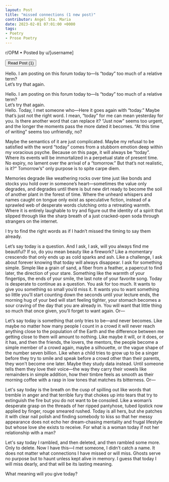 ```yaml
---
layout: Post
title: "missed connections (1 new post)"
contributor: Angel Sta. Maria
date: 2023-02-01 07:01:00 +0000
tags: 
- Poetry
- Prose Poetry
---
```

<p>r/OPM &#x2022; Posted by u/[username] <span id="missed-connections-date"></span></p>

<button id="begin" onclick="beginStory()" style="cursor: pointer">Read Post (1)</button>

<div id="output-text">
<p id="1P">
    <span id="1o">Hello. I am posting on this forum today to—Is “today” too much of a relative term?<br/></span>
    <span id="2o">Let’s try that again.<br></span>
</p>
</div> 

<div id="missed-connections-ref-text" class="hidden">
<p id="1ref">
    <span id="1">Hello. I am posting on this forum today to—Is “today” too much of a relative term?<br/></span>
    <span id="2">Let’s try that again.<br/></span>
    <span id="3">Hello. Today, I met someone who—Here it goes again with “today.” Maybe that’s just not the right word. I mean, “today” for me can mean yesterday for you. Is there another word that can replace it? “Just now” seems too urgent, and the longer the moments pass the more dated it becomes. “At this time of writing” seems too unfriendly, no?</span>
</p>

<p id="4">Maybe the semantics of it are just complicated. Maybe my refusal to be satisfied with the word “today” comes from a stubborn emotion deep within my voracious psyche. Because on this page, it will always be “today”. Where its events will be immortalized in a perpetual state of present time. No expiry, no lament over the arrival of a “tomorrow.” But that’s not realistic, is it?“ Tomorrow’s” only purpose is to spite carpe diem.</p>

<p id="5">Memories degrade like weathering rocks over time just like bonds and stocks you hold over in someone’s heart—sometimes the value only degrades, and degrades until there is but new dirt ready to become the soil of another plant in the forest of time. Where the unheard whispers and names caught on tongue only exist as speculative fiction, instead of a sprawled web of desperate words clutching onto a retreating warmth. Where it is entirely laughable to try and figure out the identity of a spirit that slipped through like the sharp breath of a just cracked-open soda through strangers on the internet.</p>

<p id="6">I try to find the right words as if I hadn’t missed the timing to say them already.</p>

<p id="7">Let’s say today is a question. And I ask, I ask, will you always find me beautiful? If so, do you mean beauty like a firework? Like a momentary crescendo that only ends up as cold sparks and ash. Like a challenge, I ask about forever knowing that today will always disappear. I ask for something simple. Simple like a grain of sand, a fiber from a feather, a papercut to find later, the direction of your stare. Something like the warmth of your fingertips, the ends of your smile, the last note of your favorite song. Today is desperate to continue as a question. You ask for too much. It wants to give you something so small you’d miss it. It wants you to want something so little you’ll start counting down the seconds until your lecture ends, the morning hug of your bed will start feeling tighter, your stomach becomes a sour craving of the day that you are already in. You will want that little thing so much that once given, you’ll forget to want again. Or—</p>

<p id="8">Let’s say today is something that only tries to be—and never becomes. Like maybe no matter how many people I count in a crowd it will never reach anything close to the population of the Earth and the difference between me getting close to them will amount to nothing. Like maybe it will, or it does, or it has, and then the friends, the lovers, the mentors, the people become a simple member of a crowd again, maybe a silhouette, or the vague shape of the number seven billion. Like when a child tries to grow up to be a singer before they try to smile and speak before a crowd other than their parents, they won't become one later. Maybe they study data instead. Until someone tells them they love their voice—the way they carry their vowels like remainders in simple addition, how their timbre feels as smooth as their morning coffee with a rasp in low tones that matches its bitterness. Or—</p>

<p id="9">Let's say today is the breath on the cusp of spilling out like words that tremble in anger and that terrible fury that chokes up into tears that try to extinguish the fire but you do not want to be consoled. Like a woman’s desperate grasp on the threads of her ripped pantyhose, tubed lipstick now applied by finger, rouge smeared rushed. Today is all hers, but she patches it with clear nail polish and finding somebody to kiss so that her messy appearance does not echo her dream-chasing mentality and frugal lifestyle but whose love she exists to receive. For what is a woman today if not her relationship with a man?</p>

<p id="10">Let's say today I rambled, and then deleted, and then rambled some more. Only to delete. Now I have this—I met someone, I didn’t catch a name. It does not matter what connections I have missed or will miss. Ghosts serve no purpose but to haunt unless kept alive in memory. I guess that today I will miss dearly, and that will be its lasting meaning.</p>

<p id="11">What meaning will you give today?</p>

</div>
<script src="{{ site.baseurl }}/assets/js/animated-story.js">